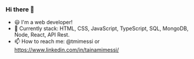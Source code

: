 ### Hi there 👋

- 😃 I'm a web developer! 
- 🌱 Currently stack: HTML, CSS, JavaScript, TypeScript, SQL, MongoDB, Node, React, API Rest.
- 📫 How to reach me: @tmimessi or https://www.linkedin.com/in/tainamimessi/
